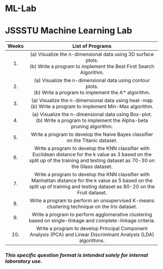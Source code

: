 # ML-Lab
# JSSSTU Machine Learning Lab
|**Weeks**|**List of Programs**|
| :-: | :-: |
|1.| (a) Visualize the n-dimensional data using 3D surface plots.<br>(b) Write a program to implement the Best First Search Algorithm.|
|2.| (a) Visualize the n-dimensional data using contour plots.<br>(b) Write a program to implement the A* algorithm.|
|3.| (a) Visualize the n-dimensional data using heat-map<br>(b) Write a program to implement Min-Max algorithm.|
|4.| (a) Visualize the n-dimensional data using Box-plot.<br>(b) Write a program to implement the Alpha-beta pruning algorithm.|
|5.| Write a program to develop the Naive Bayes classifier on the Titanic dataset.|
|6.| Write a program to develop the KNN classifier with Euclidean distance for the k value as 3 based on the split up of the training and testing dataset as 70-30 on the Glass dataset.|
|7.| Write a program to develop the KNN classifier with Manhattan distance for the k value as 5 based on the split up of training and testing dataset as 80-20 on the Fruit dataset.|
|8.| Write a program to perform an unsupervised K-means clustering technique on the Iris dataset.|
|9.| Write a program to perform agglomerative clustering based on single-linkage and complete-linkage criteria.|
|10.| Write a program to develop Principal Component Analysis (PCA) and Linear Discriminant Analysis (LDA) algorithms.


### *This specific question format is intended solely for internal laboratory use.*
